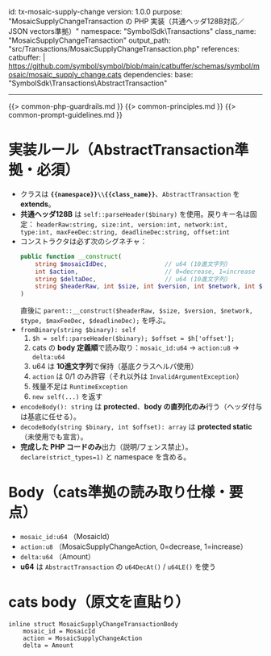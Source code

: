 id: tx-mosaic-supply-change
version: 1.0.0
purpose: "MosaicSupplyChangeTransaction の PHP 実装（共通ヘッダ128B対応／JSON vectors準拠）"
namespace: "SymbolSdk\\Transactions"
class_name: "MosaicSupplyChangeTransaction"
output_path: "src/Transactions/MosaicSupplyChangeTransaction.php"
references:
  catbuffer: |
    https://github.com/symbol/symbol/blob/main/catbuffer/schemas/symbol/mosaic/mosaic_supply_change.cats
dependencies:
  base: "SymbolSdk\\Transactions\\AbstractTransaction"

---
{{> common-php-guardrails.md }}
{{> common-principles.md }}
{{> common-prompt-guidelines.md }}

# 実装ルール（AbstractTransaction準拠・必須）
- クラスは **`{{namespace}}\\{{class_name}}`**、`AbstractTransaction` を **extends**。
- **共通ヘッダ128B** は `self::parseHeader($binary)` を使用。戻りキー名は固定：
  `headerRaw:string, size:int, version:int, network:int, type:int, maxFeeDec:string, deadlineDec:string, offset:int`
- コンストラクタは必ず次のシグネチャ：
  ```php
  public function __construct(
      string $mosaicIdDec,                // u64 (10進文字列)
      int $action,                        // 0=decrease, 1=increase
      string $deltaDec,                   // u64 (10進文字列)
      string $headerRaw, int $size, int $version, int $network, int $type, string $maxFeeDec, string $deadlineDec
  )
  ```
  直後に `parent::__construct($headerRaw, $size, $version, $network, $type, $maxFeeDec, $deadlineDec);` を呼ぶ。
- `fromBinary(string $binary): self`
  1) `$h = self::parseHeader($binary); $offset = $h['offset'];`
  2) cats の **body 定義順**で読み取り：`mosaic_id:u64` → `action:u8` → `delta:u64`
  3) u64 は **10進文字列**で保持（基底クラスヘルパ使用）
  4) `action` は 0/1 のみ許容（それ以外は `InvalidArgumentException`）
  5) 残量不足は `RuntimeException`
  6) `new self(...)` を返す
- `encodeBody(): string` は **protected**、**body の直列化のみ**行う（ヘッダ付与は基底に任せる）。
- `decodeBody(string $binary, int $offset): array` は **protected static**（未使用でも宣言）。
- **完成した PHP コードのみ**出力（説明/フェンス禁止）。`declare(strict_types=1)` と namespace を含める。

# Body（cats準拠の読み取り仕様・要点）
- `mosaic_id:u64` （MosaicId）
- `action:u8` （MosaicSupplyChangeAction, 0=decrease, 1=increase）
- `delta:u64` （Amount）
- **u64** は `AbstractTransaction` の `u64DecAt()` / `u64LE()` を使う

# cats body（原文を直貼り）
```cats
inline struct MosaicSupplyChangeTransactionBody
	mosaic_id = MosaicId
	action = MosaicSupplyChangeAction
	delta = Amount
```

